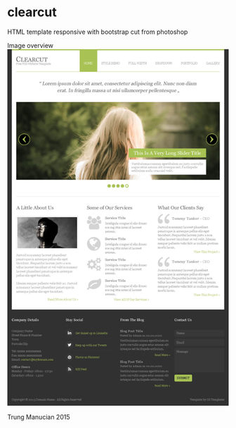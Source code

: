 # clearcut
HTML template responsive with bootstrap cut from photoshop 

Image overview
![Overview](clearcut/preview.jpg)

Trung Manucian 2015
